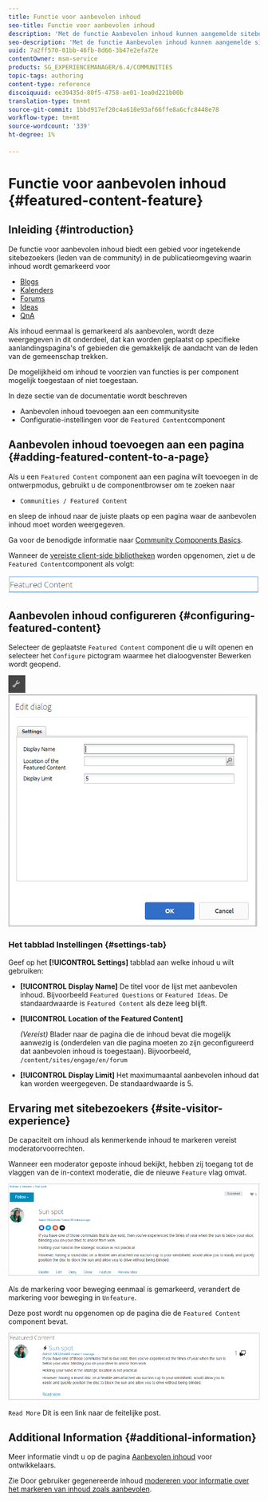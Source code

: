 ```yaml
---
title: Functie voor aanbevolen inhoud
seo-title: Functie voor aanbevolen inhoud
description: 'Met de functie Aanbevolen inhoud kunnen aangemelde sitebezoekers inhoud markeren '
seo-description: 'Met de functie Aanbevolen inhoud kunnen aangemelde sitebezoekers inhoud markeren '
uuid: 7a2ff570-01bb-46fb-8d66-3b47e2efa72e
contentOwner: msm-service
products: SG_EXPERIENCEMANAGER/6.4/COMMUNITIES
topic-tags: authoring
content-type: reference
discoiquuid: ee39435d-80f5-4758-ae01-1ea0d221b00b
translation-type: tm+mt
source-git-commit: 1bbd917ef20c4a618e93af66ffe8a6cfc8448e78
workflow-type: tm+mt
source-wordcount: '339'
ht-degree: 1%

---
```



# Functie voor aanbevolen inhoud {#featured-content-feature}

## Inleiding {#introduction}

De functie voor aanbevolen inhoud biedt een gebied voor ingetekende sitebezoekers (leden van de community) in de publicatieomgeving waarin inhoud wordt gemarkeerd voor

* [Blogs](blog-feature.md)
* [Kalenders](calendar.md)
* [Forums](forum.md)
* [Ideas](ideation-feature.md)
* [QnA](working-with-qna.md)

Als inhoud eenmaal is gemarkeerd als aanbevolen, wordt deze weergegeven in dit onderdeel, dat kan worden geplaatst op specifieke aanlandingspagina&#39;s of gebieden die gemakkelijk de aandacht van de leden van de gemeenschap trekken.

De mogelijkheid om inhoud te voorzien van functies is per component mogelijk toegestaan of niet toegestaan.

In deze sectie van de documentatie wordt beschreven

* Aanbevolen inhoud toevoegen aan een communitysite
* Configuratie-instellingen voor de `Featured Content`component

## Aanbevolen inhoud toevoegen aan een pagina {#adding-featured-content-to-a-page}

Als u een `Featured Content` component aan een pagina wilt toevoegen in de ontwerpmodus, gebruikt u de componentbrowser om te zoeken naar

* `Communities / Featured Content`

en sleep de inhoud naar de juiste plaats op een pagina waar de aanbevolen inhoud moet worden weergegeven.

Ga voor de benodigde informatie naar [Community Components Basics](basics.md).

Wanneer de [vereiste client-side bibliotheken](essentials-featured.md#essentials-for-client-side) worden opgenomen, ziet u de `Featured Content`component als volgt:

![chlimage_1-13](assets/chlimage_1-13.png)

## Aanbevolen inhoud configureren {#configuring-featured-content}

Selecteer de geplaatste `Featured Content` component die u wilt openen en selecteer het `Configure` pictogram waarmee het dialoogvenster Bewerken wordt geopend.

![chlimage_1-14](assets/chlimage_1-14.png) ![chlimage_1-15](assets/chlimage_1-15.png)

### Het tabblad Instellingen {#settings-tab}

Geef op het **[!UICONTROL Settings]** tabblad aan welke inhoud u wilt gebruiken:

* **[!UICONTROL Display Name]**
De titel voor de lijst met aanbevolen inhoud. Bijvoorbeeld 
`Featured Questions` or `Featured Ideas`. De standaardwaarde is `Featured Content` als deze leeg blijft.

* **[!UICONTROL Location of the Featured Content]**

   *(Vereist)* Blader naar de pagina die de inhoud bevat die mogelijk aanwezig is (onderdelen van die pagina moeten zo zijn geconfigureerd dat aanbevolen inhoud is toegestaan). Bijvoorbeeld, `/content/sites/engage/en/forum`

* **[!UICONTROL Display Limit]**
Het maximumaantal aanbevolen inhoud dat kan worden weergegeven. De standaardwaarde is 5.

## Ervaring met sitebezoekers {#site-visitor-experience}

De capaciteit om inhoud als kenmerkende inhoud te markeren vereist moderatorvoorrechten.

Wanneer een moderator geposte inhoud bekijkt, hebben zij toegang tot de vlaggen van de in-context moderatie, die de nieuwe `Feature` vlag omvat.

![chlimage_1-16](assets/chlimage_1-16.png)

Als de markering voor beweging eenmaal is gemarkeerd, verandert de markering voor beweging in `Unfeature`.

Deze post wordt nu opgenomen op de pagina die de `Featured Content` component bevat.

![chlimage_1-17](assets/chlimage_1-17.png)

`Read More` Dit is een link naar de feitelijke post.

## Additional Information {#additional-information}

Meer informatie vindt u op de pagina [Aanbevolen inhoud](essentials-featured.md) voor ontwikkelaars.

Zie Door gebruiker gegenereerde inhoud [modereren voor informatie over het markeren van inhoud zoals aanbevolen](moderate-ugc.md).
